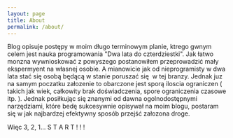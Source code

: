 ```yaml
---
layout: page
title: About
permalink: /about/
---
```


Blog opisuje postępy w moim długo terminowym planie, ktrego gwnym celem jest nauka programowania
"Dwa lata do czterdziestki". Jak łatwo monzna wywnioskować z powyszego postanowiłem przeprowadzić mały
ekspermyent na własnej osobie. A mianowicie jak od nieprogramisty w dwa lata stać się osobą
będącą w stanie poruszać się  w tej branzy. Jednak juz na samym poczatku załozenie to obarczone jest
sporą iloscia ograniczen ( takich jak wiek, całkowity brak doświadczenia, spore ograniczenia czasowe itp. ).
Jednak posiłkując się znanymi od dawna ogolnodostępnymi narzędziami, które bedę sukcesywnie opisywał na moim blogu,
postaram się w jak najbardzej efektywny sposób przejść załozona droge.

Więc 3, 2, 1... S T A R T ! ! !


